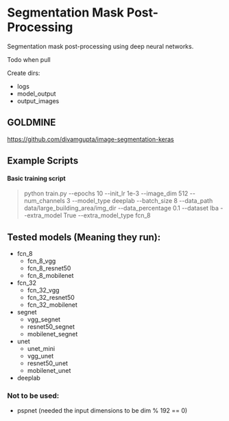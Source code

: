 # Segmentation Mask Post-Processing
Segmentation mask post-processing using deep neural networks.

Todo when pull

Create dirs:
* logs
* model_output
* output_images


## GOLDMINE
https://github.com/divamgupta/image-segmentation-keras


## Example Scripts

#### Basic training script

> python train.py --epochs 10 --init_lr 1e-3 --image_dim 512 --num_channels 3 --model_type deeplab --batch_size 8 --data_path data/large_building_area/img_dir --data_percentage 0.1 --dataset lba --extra_model True --extra_model_type fcn_8


## Tested models (Meaning they run):

* fcn_8
    * fcn_8_vgg
    * fcn_8_resnet50
    * fcn_8_mobilenet
* fcn_32
    * fcn_32_vgg
    * fcn_32_resnet50
    * fcn_32_mobilenet
* segnet
    * vgg_segnet
    * resnet50_segnet
    * mobilenet_segnet
* unet
    * unet_mini
    * vgg_unet
    * resnet50_unet
    * mobilenet_unet
* deeplab

### Not to be used:

* pspnet (needed the input dimensions to be dim % 192 == 0)